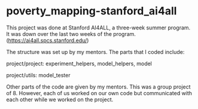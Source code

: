# poverty_mapping-stanford_ai4all
 
This project was done at Stanford AI4ALL, a three-week summer program. It was down over the last two weeks of the program. (https://ai4all.spcs.stanford.edu/)


The structure was set up by my mentors. The parts that I coded include: 

  project/project: experiment_helpers, model_helpers, model
  
  project/utils: model_tester


Other parts of the code are given by my mentors. This was a group project of 8. However, each of us worked on our own code but communicated with each other while we worked on the project.
